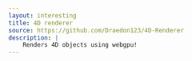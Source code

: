 ```yaml
---
layout: interesting
title: 4D renderer
source: https://github.com/Draedon123/4D-Renderer
description: |
    Renders 4D objects using webgpu!
---
```


